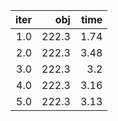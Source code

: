 |  iter |     obj |   time |
| -----:| -------:| ------:|
| $1.0$ | $222.3$ | $1.74$ |
| $2.0$ | $222.3$ | $3.48$ |
| $3.0$ | $222.3$ |  $3.2$ |
| $4.0$ | $222.3$ | $3.16$ |
| $5.0$ | $222.3$ | $3.13$ |

